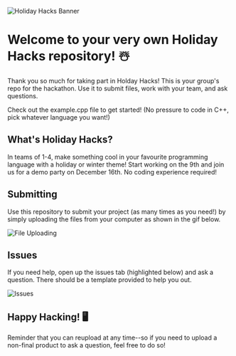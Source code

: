 ![Holiday Hacks Banner](https://i.imgur.com/z6SoHpn.png)
# Welcome to your very own Holiday Hacks repository! ☃️
Thank you so much for taking part in Holday Hacks! This is your group's repo for the hackathon. Use it to submit files, work with your team, and ask questions.

Check out the example.cpp file to get started! (No pressure to code in C++, pick whatever language you want!) 

## What's Holiday Hacks?
In teams of 1-4, make something cool in your favourite programming language with a holiday or winter theme! Start working on the 9th and join us for a demo party on December 16th.  No coding experience required! 

## Submitting

Use this repository to submit your project (as many times as you need!) by simply uploading the files from your computer as shown in the gif below.

![File Uploading](https://github.blog/wp-content/uploads/2016/02/a888b59e-d004-11e5-80a6-e9f32f17c4d5.gif?resize=2640%2C1594)

## Issues

If you need help, open up the issues tab (highlighted below) and ask a question. There should be a template provided to help you out.

![Issues](https://www.stevejgordon.co.uk/wp-content/uploads/2018/01/GitHubIssueTab.png)

## Happy Hacking! 🖥
Reminder that you can reupload at any time--so if you need to upload a non-final product to ask a question, feel free to do so!
